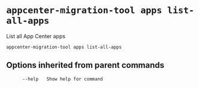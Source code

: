 # `appcenter-migration-tool apps list-all-apps`

List all App Center apps

```plaintext
appcenter-migration-tool apps list-all-apps
```

## Options inherited from parent commands

```plaintext
      --help   Show help for command
```

